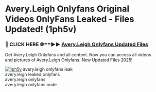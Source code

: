 # Avery.Leigh Onlyfans Original Videos 0nlyFans Leaked - Files Updated! (1ph5v)

<h3>🔴 CLICK HERE 🌐==►► <a href="https://hideuri.com/03YgE1" rel="nofollow">Avery.Leigh Onlyfans Updated Files</a></h3>

Get Avery.Leigh Onlyfans and all content. Now you can access all videos and pictures of Avery.Leigh Onlyfans. New Updated Files 2025!

[![1ph5v](https://i.imgur.com/NaUBvic.gif)](https://hideuri.com/03YgE1)
avery.leigh onlyfans leak<br>
avery.leigh leaked onlyfans<br>
avery.leigh onlyfans<br>
avery.leigh onlyfans nude